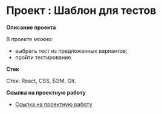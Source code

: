 # Проект : Шаблон для тестов

**Описание проекта**


В проекте можно: 
 - выбрать тест из предложенных вариантов; 
 - пройти тестирование.


**Стек**

Стек: React, CSS, БЭМ, Git.


**Ссылка на проектную работу**

* [Ссылка на проектную работу](https://agent1007.github.io/testing-pattern/)